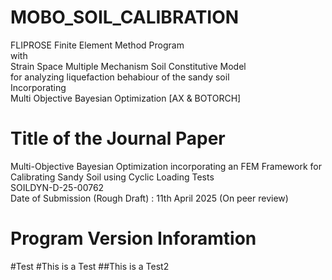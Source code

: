 # MOBO_SOIL_CALIBRATION
FLIPROSE Finite Element Method Program <br>with<br> Strain Space Multiple Mechanism Soil Constitutive Model <br>for analyzing liquefaction behabiour of the sandy soil<br>Incorporating<br>Multi Objective Bayesian Optimization [AX & BOTORCH]

# Title of the Journal Paper
Multi-Objective Bayesian Optimization incorporating an FEM Framework for Calibrating Sandy Soil using Cyclic Loading Tests<br>SOILDYN-D-25-00762<br>Date of Submission (Rough Draft) : 11th April 2025 (On peer review)

# Program Version Inforamtion
#Test
#This is a Test
##This is a Test2
